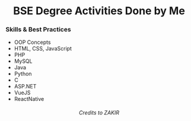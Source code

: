<h1 align="center">BSE Degree Activities Done by Me</h1>

### Skills &amp; Best Practices
- OOP Concepts
- HTML, CSS, JavaScript
- PHP
- MySQL
- Java
- Python
- C 
- ASP.NET
- VueJS
- ReactNative



<h6 align="center">Credits to ZAKIR</h6>
